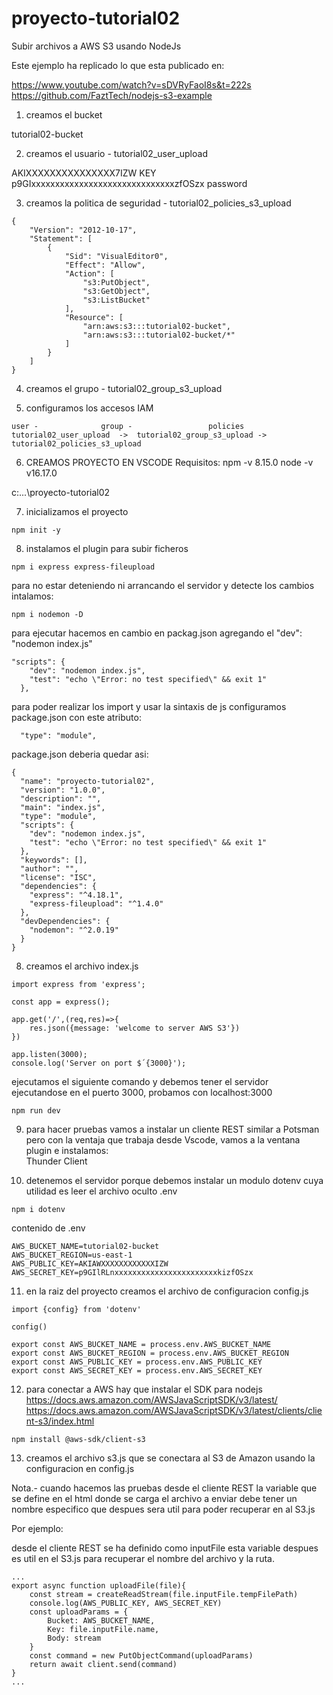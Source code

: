 # proyecto-tutorial02
Subir archivos a AWS S3 usando NodeJs

Este ejemplo ha replicado lo que esta publicado en:  

https://www.youtube.com/watch?v=sDVRyFaoI8s&t=222s
https://github.com/FaztTech/nodejs-s3-example

1. creamos el bucket

tutorial02-bucket

2. creamos el usuario - tutorial02_user_upload

AKIXXXXXXXXXXXXXXX7IZW									KEY  
p9GIxxxxxxxxxxxxxxxxxxxxxxxxxxxxxxzfOSzx				password

3. creamos la politica de seguridad - tutorial02_policies_s3_upload

```
{
    "Version": "2012-10-17",
    "Statement": [
        {
            "Sid": "VisualEditor0",
            "Effect": "Allow",
            "Action": [
                "s3:PutObject",
                "s3:GetObject",
                "s3:ListBucket"
            ],
            "Resource": [
                "arn:aws:s3:::tutorial02-bucket",
                "arn:aws:s3:::tutorial02-bucket/*"
            ]
        }
    ]
}  
```  

4. creamos el grupo - tutorial02_group_s3_upload


5. configuramos los accesos IAM  
```  
user - 				group - 				policies  
tutorial02_user_upload  ->	tutorial02_group_s3_upload ->	tutorial02_policies_s3_upload  
```  

6. CREAMOS PROYECTO EN VSCODE
Requisitos:
npm -v 8.15.0
node -v v16.17.0  

c:\...\proyecto-tutorial02

7. inicializamos el proyecto  
```  
npm init -y  
```  

8. instalamos el plugin para subir ficheros  
```  
npm i express express-fileupload  
```  

para no estar deteniendo ni arrancando el servidor y detecte los cambios intalamos:  
```  
npm i nodemon -D  
```  

para ejecutar hacemos en cambio en packag.json agregando el "dev": "nodemon index.js"   
```  
"scripts": {
    "dev": "nodemon index.js",
    "test": "echo \"Error: no test specified\" && exit 1"
  },  
```  
para poder realizar los import y usar la sintaxis de js configuramos package.json con este atributo:   
```  
  "type": "module",  
```  
  
package.json deberia quedar asi:   
```   
{
  "name": "proyecto-tutorial02",  
  "version": "1.0.0",  
  "description": "",  
  "main": "index.js",  
  "type": "module",  
  "scripts": {  
    "dev": "nodemon index.js",
    "test": "echo \"Error: no test specified\" && exit 1"  
  },  
  "keywords": [],  
  "author": "",  
  "license": "ISC",  
  "dependencies": {  
    "express": "^4.18.1",  
    "express-fileupload": "^1.4.0"  
  },  
  "devDependencies": {  
    "nodemon": "^2.0.19"  
  }  
}  
```  
8. creamos el archivo index.js  
```  
import express from 'express';  

const app = express();  

app.get('/',(req,res)=>{
    res.json({message: 'welcome to server AWS S3'})  
})  

app.listen(3000);  
console.log('Server on port $´{3000}');  
```  
ejecutamos el siguiente comando y debemos tener el servidor ejecutandose en el puerto 3000, probamos con localhost:3000  
```  
npm run dev  
```  

9. para hacer pruebas vamos a instalar un cliente REST similar a Potsman pero con la ventaja que trabaja desde Vscode, vamos a la ventana plugin e instalamos:  
Thunder Client  

10. detenemos el servidor porque debemos instalar un modulo dotenv cuya utilidad es leer el archivo oculto .env  
```  
npm i dotenv  
```  

contenido de .env  
```  
AWS_BUCKET_NAME=tutorial02-bucket  
AWS_BUCKET_REGION=us-east-1  
AWS_PUBLIC_KEY=AKIAWXXXXXXXXXXXXIZW  
AWS_SECRET_KEY=p9GIlRLnxxxxxxxxxxxxxxxxxxxxxxxkizfOSzx  
```  
11. en la raiz del proyecto creamos el archivo de configuracion
config.js  

```  
import {config} from 'dotenv'  

config()  

export const AWS_BUCKET_NAME = process.env.AWS_BUCKET_NAME  
export const AWS_BUCKET_REGION = process.env.AWS_BUCKET_REGION  
export const AWS_PUBLIC_KEY = process.env.AWS_PUBLIC_KEY  
export const AWS_SECRET_KEY = process.env.AWS_SECRET_KEY  

```  

12. para conectar a AWS hay que instalar el SDK para nodejs  
https://docs.aws.amazon.com/AWSJavaScriptSDK/v3/latest/  
https://docs.aws.amazon.com/AWSJavaScriptSDK/v3/latest/clients/client-s3/index.html  
```  
npm install @aws-sdk/client-s3  
```  

13. creamos el archivo s3.js que se conectara al S3 de Amazon usando la configuracion en config.js  

Nota.- cuando hacemos las pruebas desde el cliente REST la variable que se define en el html donde se carga el archivo a enviar debe tener un nombre especifico que despues sera util para poder recuperar en al S3.js  
  
Por ejemplo:  

desde el cliente REST se ha definido como inputFile esta variable despues es util en el S3.js para recuperar el nombre del archivo y la ruta.  

```  
...  
export async function uploadFile(file){
    const stream = createReadStream(file.inputFile.tempFilePath)  
    console.log(AWS_PUBLIC_KEY, AWS_SECRET_KEY)  
    const uploadParams = {  
        Bucket: AWS_BUCKET_NAME,  
        Key: file.inputFile.name,  
        Body: stream  
    }  
    const command = new PutObjectCommand(uploadParams)  
    return await client.send(command)  
}  
...  
```
